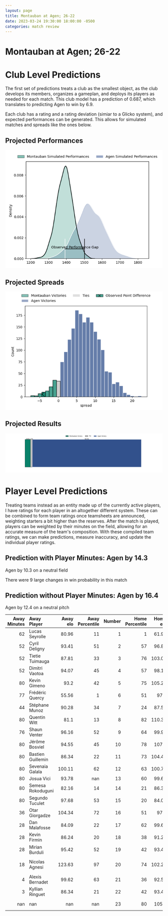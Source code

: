 ```yaml
---  
layout: page  
title: Montauban at Agen; 26-22  
date: 2023-03-24 19:30:00 18:00:00 -0500  
categories: match review  
---
```

# Montauban at Agen; 26-22

# Club Level Predictions


The first set of predictions treats a club as the smallest object, as the club develops its members, organizes a gameplan, and deploys its players as needed for each match. This club model has a prediction of 0.687, which translates to predicting Agen to win by 6.9.

Each club has a rating and a rating deviation (simiar to a Glicko system), and expected performances can be generated. This allows for simulated matches and spreads like the ones below.
## Projected Performances


![Projected Performances](plots/performances_2023-03-24-Agen-Montauban.png)
## Projected Spreads


![Projected Spreads](plots/spreads_2023-03-24-Agen-Montauban.png)
## Projected Results


![Projected Results](plots/resultbar_2023-03-24-Agen-Montauban.png)
# Player Level Predictions


Treating teams instead as an entity made up of the currently active players, I have ratings for each player in an altogether different system. These can be combined to form team ratings once teamsheets are announced, weighting starters a bit higher than the reserves. After the match is played, players can be weighted by their minutes on the field, allowing for an accurate measure of the team's composition. With these compiled team ratings, we can make predictions, measure inaccuracy, and update the individual player ratings.
## Prediction with Player Minutes: Agen by 14.3


Agen by 10.3 on a neutral field

There were 9 large changes in win probability in this match
## Prediction without Player Minutes: Agen by 16.4


Agen by 12.4 on a neutral pitch



|   Away Minutes | Away Player       |   Away elo |   Away Percentile |   Number |   Home Percentile |   Home elo | Home Player        |   Home Minutes |
|---------------:|:------------------|-----------:|------------------:|---------:|------------------:|-----------:|:-------------------|---------------:|
|             62 | Lucas Seyrolle    |      80.96 |                11 |        1 |                 1 |      61.94 | Florent Guion      |             52 |
|             52 | Cyril Deligny     |      93.41 |                51 |        2 |                57 |      96.87 | Clément Martinez   |             52 |
|             52 | Tietie Tuimauga   |      87.81 |                33 |        3 |                76 |     103.07 | Alex Burin         |             53 |
|             52 | Dimitri Vaotoa    |      94.07 |                45 |        4 |                57 |      98.16 | Joe Maksymiw       |             80 |
|             80 | Kevin Gimeno      |      93.2  |                42 |        5 |                75 |     105.22 | William Demotte    |             52 |
|             77 | Frédéric Quercy   |      55.56 |                 1 |        6 |                51 |      97.5  | Evan Olmstead      |             80 |
|             44 | Stéphane Munoz    |      90.28 |                34 |        7 |                24 |      87.59 | Vincent Farré      |             80 |
|             80 | Quentin Witt      |      81.1  |                13 |        8 |                82 |     110.31 | Martin Devergie    |             23 |
|             76 | Shaun Venter      |      96.16 |                52 |        9 |                64 |      99.92 | Sonatane Takulua   |             52 |
|             80 | Jérôme Bosviel    |      94.55 |                45 |       10 |                78 |     107.3  | Thomas Vincent     |             80 |
|             80 | Bastien Guillemin |      86.34 |                22 |       11 |                73 |     104.42 | Iban Etcheverry    |             80 |
|             80 | Sevenaia Galala   |     100.11 |                62 |       12 |                63 |     100.71 | Kolinio Ramoka     |             80 |
|             80 | Josua Vici        |      93.78 |               nan |       13 |                60 |      99.69 | Harry Sloan        |             32 |
|             80 | Semesa Rokoduguni |      82.16 |                14 |       14 |                21 |      86.33 | Timilai Rokoduru   |             80 |
|             80 | Segundo Tuculet   |      97.68 |                53 |       15 |                20 |      84.04 | Mathieu Lamoulie   |             52 |
|             36 | Otar Giorgadze    |     104.34 |                72 |       16 |                51 |      97.6  | Afa Amosa          |             57 |
|             28 | Dan Malafosse     |      84.09 |                22 |       17 |                62 |      99.65 | Jefferson Joseph   |             48 |
|             28 | Kevin Firmin      |      86.24 |                20 |       18 |                38 |      91.24 | Zak Farrance       |             28 |
|             28 | Mirian Burduli    |      95.42 |                52 |       19 |                42 |      93.46 | Emile Dayral       |             28 |
|             18 | Nicolas Agnesi    |     123.63 |                97 |       20 |                74 |     102.24 | Hans Lombard-Buret |             28 |
|              4 | Alexis Bernadet   |      99.62 |                63 |       21 |                36 |      92.56 | Loris Zarantonello |             28 |
|              3 | Kyllian Ringuet   |      86.34 |                21 |       22 |                42 |      93.46 | Theo Idjellidaine  |             28 |
|            nan | nan               |     nan    |               nan |       23 |                80 |     105.7  | Théo Sauzaret      |             27 |

